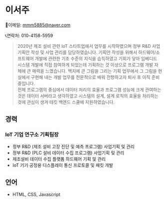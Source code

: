 # 이서주

📧이메일: <mmm5885@naver.com>

📞연락처: 010-4158-5959

> 2020년 제조 설비 관련 IoT 스타트업에서 업무를 시작하였으며 정부 R&D 사업기획안 작성 및 사업 관리를 담당하였습니다. 기획안 작성을 위해서 하드웨어/소프트웨어 개발에 관련한 기초 수준의 지식을 습득하였고 기회가 닿아 임베디드 시스템 개발에 직접 참여하게 되었는데 기획하는 것 이상으로 프로그램 개발 자체에 큰 매력을 느꼈습니다. 백지에 큰 그림을 그리는 기획 업무에서 그 그림을 현실에서 구현해 내는 개발 업무를 전문적으로 배워 전향하고자 퇴사 후 이직 준비 중입니다.  
> 전체 프로그램의 중심에서 데이터 처리의 효율과 프로그램 성능에 크게 관여하는 것은 데이터 서버라고 생각하였고 시스템의 설계, 설계 로직의 효율을 처리하는 것에 관심이 생겨 테킷 백엔드 스쿨에 지원하였습니다.

## 경력

### IoT 기업 연구소 기획팀장

- 정부 R&D (제조 설비 고장 진단 및 예측 프로그램) 사업기획 및 관리
- 정부 R&D (PLC 설비 데이터 수집 프로그램) 사업기획 및 관리
- 제조설비 데이터 수집 플랫폼 하드웨어 기획 및 관리
- IoT 기기 공정용 디스플레이 통신 프로토콜 및 패킷 개발

## 언어

- HTML, CSS, Javascript
